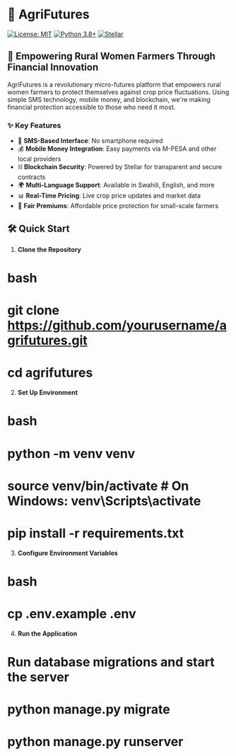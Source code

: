 # 🌾 AgriFutures

[![License: MIT](https://img.shields.io/badge/License-MIT-yellow.svg)](https://opensource.org/licenses/MIT)
[![Python 3.8+](https://img.shields.io/badge/python-3.8+-blue.svg)](https://www.python.org/downloads/)
[![Stellar](https://img.shields.io/badge/Stellar-Blockchain-blue)](https://www.stellar.org/)

## 🚀 Empowering Rural Women Farmers Through Financial Innovation

AgriFutures is a revolutionary micro-futures platform that empowers rural women farmers to protect themselves against crop price fluctuations. Using simple SMS technology, mobile money, and blockchain, we're making financial protection accessible to those who need it most.

### ✨ Key Features

- 📱 **SMS-Based Interface**: No smartphone required
- 💰 **Mobile Money Integration**: Easy payments via M-PESA and other local providers
- ⛓️ **Blockchain Security**: Powered by Stellar for transparent and secure contracts
- 🌍 **Multi-Language Support**: Available in Swahili, English, and more
- 📊 **Real-Time Pricing**: Live crop price updates and market data
- 🤝 **Fair Premiums**: Affordable price protection for small-scale farmers

## 🛠️ Quick Start

1. **Clone the Repository**
# bash
# git clone https://github.com/yourusername/agrifutures.git
# cd agrifutures
2. **Set Up Environment**
# bash
# python -m venv venv
# source venv/bin/activate # On Windows: venv\Scripts\activate
# pip install -r requirements.txt
3. **Configure Environment Variables**
# bash
# cp .env.example .env
4. **Run the Application**
# Run database migrations and start the server
# python manage.py migrate
# python manage.py runserver